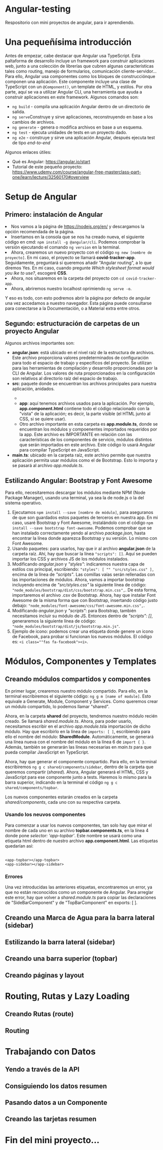 # Angular-testing
<p>Respositorio con mini proyectos de angular, para ir aprendiendo.</p>

<h1>Una pequeñísima introducción</h1>

<p>Antes de empezar, cabe destacar que Angular usa TypeScript. Esta paltaforma de desarrollo incluye un framework para construir aplicaciones web, junto a una colección de librerías que cubren algunas características tales como routing, manejo de formularios, comunicación cliente-servidor... Para ello, Angular usa componentes como los bloques de construcciónque componen una aplicación. Este componente incluye una clase de TypeScript con un <code>@Component()</code>, un template de HTML, y estilos. Por otra parte, aquí se va a utilizar Angular CLI, una herramienta que ayuda a construir aplicaciones en este framework. Algunos comandos son:</p>
  <ul>
    <li><code>ng build</code> - compila una aplicación Angular dentro de un directorio de salida.</li>
    <li><code>ng serve</code>Construye y sirve aplicaciones, reconstruyendo en base a los cambios de archivos.</li>
    <li><code>ng generate</code> - genera o modifica archivos en base a un esquema.</li>
    <li><code>ng test</code> - ejecuta unidades de tests en un proyecto dado.</li>
    <li><code>ng e2e</code> - construye y sirve una aplicación Angular, después ejecuta test de tipo <i>end-to-end</i></li>
  </ul>
<p>Algunos enlaces útiles:</p>
  <ul>
    <li>Qué es Angular: <a href="https://angular.io/guide/what-is-angular</a>https://angular.io/guide/what-is-angular</li>
    <li>Tutorial de Angular para crear un proyecto básico: <a href="https://angular.io/start">https://angular.io/start</a></li>
    <li>Tutorial de este pequeño proyecto: <a href="https://www.udemy.com/course/angular-free-masterclass-part-one/learn/lecture/32560170#overview">https://www.udemy.com/course/angular-free-masterclass-part-one/learn/lecture/32560170#overview</a></li>
  </ul>
  
<h1>Setup de Angular</h1>

<h2>Primero: instalación de Angular</h2>
    <li>Nos vamos a la página de <a href="https://nodejs.org/en/">https://nodejs.org/en/</a> y descargamos la opción recomendada de la página.</li>
    <li>Insertamos en la consola que se nos ha creado nueva, el siguiente código en cmd: <code>npm install -g @angular/cli</code>. Podemos comprobar la versión ejecutando el comando <code>ng version</code> en la terminal.</li>
    <li>Ahora, crearemos un nuevo proyecto con el código <code>ng new [nombre de proyecto]</code>. En mi caso, el proyecto se llamará <b>covid-tracker-app</b>. Seguidamente, preguntará si queremos añadir "Angular routing", a lo que diremos Yes. En mi caso, cuando pregunte <i>Which stylesheet format would you lke to use?</i>, escogeré <b>CSS</b>.</li>
    <li>Ahora, nos situaremos en la carpeta del proyecto con <code>cd covid-tracker-app</code>.</li>
    <li>Ahora, abriremos nuestro localhost oprimiendo <code>ng serve -o</code>.</li>
  </ol>
  <p>Y eso es todo, con esto podremos abrir la página por defecto de angular una vez accedamos a nuestro navegador. Esta página puede consultarse para conectarse a la Documentación, o a Material extra entre otros.</p>

<h2>Segundo: estructuración de carpetas de un proyecto Angular</h2>
<p>Algunos archivos importantes son:</p>
  <ul>
    <li><b>angular.json</b>: está ubicado en el nivel raíz de la estructura de archivos. Este archivo proporciona valores predeterminados de configuración para todo el espacio de trabajo y específicos del proyecto. Se utilizan para las herramientas de compilación y desarrollo proporcionadas por la CLI de Angular. Los valores de ruta proporcionados en la configuración son relativos al directorio raíz del espacio de trabajo.</li>
    <li><b>src</b>: paquete donde se encuentran los archivos principales para nuestra aplicación, anidados.</li>
    <ul>
      <li><li><b>app</b>: aquí tenemos archivos usados para la aplicación. Por ejemplo, <b>app.component.html</b> contiene todo el código relacionado con la "vista" de la aplicación; es decir, la parte visible (el HTML junto al CSS, si se quiere usar).</li>
      <li>Otro archivo importante en esta carpeta es <b>app.module.ts</b>, donde se encuentran los módulos y compoenentes importados requeridos por la app. Este archivo es IMPORTANTE en relación con las características de los componentes de servicio, módulos distintos que serán importados en este archivo. Este código lo usará Angular para compilar TypeScript en JavaScript. </li>
    </ul>
    <li><b>main.ts</b>: ubicado en la carpeta raíz, este archivo permite que nuestra aplicación permita usar módulos como el de Bootstrap. Esto lo importa y se pasará al archivo <i>app.module.ts</i>.</li>
  </ul>
<h2>Estilizando Angular: Bootstrap y Font Awesome</h2>
<p>Para ello, necesitaremos descargar los módulos mediante NPM (Node Package Manager), usando una terminal, ya sea la de node.js o la del sistema operativo.</p>
  <ol>
    <li>Ejecutamos <code>npm install --save [nombre de módulo]</code>, para aseguranos de que son guardados estos paquetes de terceros en nuestra app. En mi caso, usaré Bootstrap y Font Awesome, instalándolo con el código <code>npm install --save bootstrap font-awesome</code>. Podemos comprobar que se han instalado correctamente yendo al archivo <i>package.json</i>, hasta encontrar la línea donde aparezca Bootstrap y su versión. Lo mismo con Font Awesome.</li>
    <li>Usando paquetes: para usarlos, hay que ir al archivo <b>angular.json</b> de la carpeta raíz. Ahí, hay que buscar la línea <code>"scripts": []</code>. Aquí se pueden importar los CSS y archivos JS de los módulos instalados.</li>
    <li>Modificando <i>angular.json</i> y <i>"styles"</i>: indicaremos nuestra capa de estilos css principal, escribiendo: <code>"styles": [ "" "src/styles.css" ],</code> encima de la línea de <i>"scripts"</i>. Las comillas vaías serán rellenadas con las importaciones de módulos. Ahora, vamos a importar bootstrap incluyendo encima de <i>"src/styles.css"</i> la siguiente línea de código: <code>"node_modules/bootstrap/dist/css/bootstrap.min.css",</code>. De esta forma, importaremos el archivo .csv de Bootstrap. Ahora, hay que instalar Font Awesome de la misma forma que con Bootstrap, insertando código justo debajo: <code>"node_modules/font-awesome/css/font-awesome.min.css",</code>.</li>
    <li>Modificando <i>angular.json</i> y <i>"scripts"</i>: para Bootstrap, también necesitamos incluir su módulo de JS. Entonces dentro de <i>"scripts": []</i>, generaremos la siguiente línea de código: <code>"node_modules/bootstrap/dist/js/bootstrap.min.js"</code>.</li>
    <li>Ejemplo de icono: podemos crear una etiqueta donde genere un icono de Facebook, para probar si funcionan los nuevos módulos. El código es: <code>&lt;i class=""fas fa-facebook"&gt;&lt;i&gt;</code>.</li>
  </ol>
  
<h1>Módulos, Componentes y Templates</h1>

<h2>Creando módulos compartidos y componentes</h2>
<p>En primer lugar, crearemos nuestro módulo compartido. Para ello, en la terminal escribiremos el siguiente código: <code>ng g m [name of module]</code>. Esto equivale a Generate, Module, Component y Services. Como queremos crear un módulo compartido, lo podemos llamar "shared".</p>
<p>Ahora, en la carpeta <b>shared</b> del proyecto, tendremos nuestro módulo recién creado. Se llamará <i>shared.module.ts</i>. Ahora, para poder usarlo, necesitamos escribir en el archivo <i>app.module.ts</i>la importación de dicho módulo. Hay que escribirlo en la línea de <code>imports: [ ]</code>, escribiendo para ello el nombre del módulo: <b>SharedModule</b>. Automáticamente, se generará una línea nueva con el nombre del módulo en la línea 6 de <code>import { }</code>. Además, también se generarán las líneas necesarias en <i>main.ts</i> para que pueda compilar JavaScript en TypeScript.</p>
<p>Ahora, hay que generar el componente compartido. Para ello, en la terminal escribiremos <code>ng g c shared/components/sidebar</code>, dentro de la carpeta que queremos compartir (<i>shared</i>). Ahora, Angular generará el HTML, CSS y JavaScript para ese componente junto a tests. Haremos lo mismo para la barra superior, indicando en la terminal el código <code>ng g c shared/components/topbar</code>.</p>
<p>Los nuevos componentes estarán creados en la carpeta <i>shared/components</i>, cada uno con su respectiva carpeta.</p>
<h3>Usando los neuvos componentes</h3>
<p>Para comenzar a usar los nuevos componentes, tan solo hay que mirar el nombre de cada uno en su archivo <b>topbar.components.ts</b>, en la línea 4 donde pone <i>selector: 'app-topbar'</i>. Este nombre se usará como una etiqueta html dentro de nuestro archivo <b>app.component.html</b>. Las etiquetas quedarían así:</p>
<br>
<code>&lt;app-topbar&gt;&lt/app-topbar&gt;</code>
<br>
<code>&lt;app-sidebar&gt;&lt/app-sidebar&gt;</code>
<h3>Errores</h3>
<p>Una vez introducidas las anteriores etiquetas, encontraremos un error, ya que no están reconocidos como un componente de Angular. Para arreglar este error, hay que volver a <i>shared.module.ts</i> para copiar las declaraciones de "SideBarComponent" y de "TopBarComponent" en exports: [ ]. </p>

<h2>Creando una Marca de Agua para la barra lateral (sidebar)</h2>
<h2>Estilizando la barra lateral (sidebar)</h2>
<h2>Creando una barra superior (topbar)</h2>
<h2>Creando páginas y layout</h2>

<h1>Routing, Rutas y Lazy Loading</h1>
<h2>Creando Rutas (route)</h2>
<h2>Routing</h2>

<h1>Trabajando con Datos</h1>
<h2>Yendo a través de la API</h2>
<h2>Consiguiendo los datos resumen</h2>
<h2>Pasando datos a un Componente</h2>
<h2>Creando las tarjetas resumen</h2>

<h1>Fin del mini proyecto...</h1>
<h2></h2>
